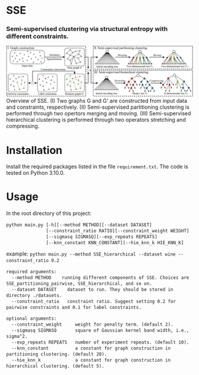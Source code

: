 # SSE
### Semi-supervised clustering via structural entropy with different constraints.
![image](framework.png)
Overview of SSE. (I) Two graphs G and G' are constructed from input data and constraints, respectively. (II) Semi-supervised partitioning clustering is performed through two opertors merging and moving. (III) Semi-supervised hierarchical clustering is performed through two operators stretching and compressing.

# Installation
Install the required packages listed in the file ```requirement.txt```. The code is tested on Python 3.10.0.

# Usage
In the root directory of this project:
```
python main.py [-h][--method METHOD][--dataset DATASET]
               [--constraint_ratio RATIO][--constraint_weight WEIGHT]
               [--sigmasq SIGMASQ][--exp_repeats REPEATS]
               [--knn_constant KNN_CONSTANT][--hie_knn_k HIE_KNN_K]
```

example: ```python main.py --method SSE_hierarchical --dataset wine --constraint_ratio 0.2```
```
required arguments:
  --method METHOD    running different components of SSE. Choices are SSE_partitioning_pairwise, SSE_hierarchical, and so on.
  --dataset DATASET    dataset to run. They should be stored in directory ./datasets.
  --constraint_ratio   constraint ratio. Suggest setting 0.2 for pairwise constraints and 0.1 for label constraints.
```
```
optional arguments:
  --constraint_weight     weight for penalty term. (default 2).
  --sigmasq SIGMASQ       square of Gaussian kernel band width, i.e., sigma^2.
  --exp_repeats REPEATS   number of experiment repeats. (default 10).
  --knn_constant          a constant for graph construction in partitioning clustering. (default 20).
  --hie_knn_k             a constant for graph construction in hierarchical clustering. (default 5).
```
